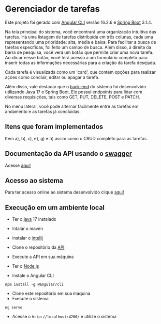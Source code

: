 # Gerenciador de tarefas

Este projeto foi gerado com [Angular CLI](https://github.com/angular/angular-cli) versão 16.2.6 e [Spring Boot](https://spring.io/projects/spring-boot) 3.1.4.

Na tela principal do sistema, você encontrará uma organização intuitiva das tarefas. Há uma listagem de tarefas distribuída em três colunas, cada uma representando uma prioridade: alta, média e baixa. Para facilitar a busca de tarefas específicas, foi feito um campo de busca. Além disso, à direita da barra de pesquisa, você verá um botão que permite criar uma nova tarefa. Ao clicar nesse botão, você terá acesso a um formulário completo para inserir todas as informações necessárias para a criação da tarefa desejada.

Cada tarefa é visualizada como um 'card', que contém opções para realizar ações como concluir, editar ou apagar a tarefa. 

Além disso, vale destacar que o [back-end](https://github.com/HenriqueEduardo1/api-tarefas) do sistema foi desenvolvido utilizando Java 17 e Spring Boot. Ele possui endpoints para lidar com diversas requisições, tais como GET, PUT, DELETE, POST e PATCH. 

No menu lateral, você pode alternar facilmente entre as tarefas em andamento e as tarefas já concluídas.

## Itens que foram implementados 

Item a), b), c), e), g) e h) assim como o CRUD completo para as tarefas.

## Documentação da API usando o [swagger](https://swagger.io/)

Acesse [aqui!](https://gerenciador-de-tarefas-qb7g.onrender.com/swagger-ui/index.html)

## Acesso ao sistema

Para ter acesso online ao sistema desenvolvido clique [aqui!](https://gerenciador-de-tarefas-gamma.vercel.app/)

## Execução em um ambiente local

- Ter o [java](https://www.oracle.com/java/) 17 instalado

- Intalar o maven

- Instalar o [intellij](https://www.jetbrains.com/idea/nextversion/)

- Clone o repositório da [API](https://github.com/HenriqueEduardo1/api-tarefas)

- Execute a API em sua máquina

- Ter o [Node.js](https://nodejs.org/en) 
- Instale o Angular CLI
```
npm install -g @angular/cli
```
- Clone este repositório em sua máquina
- Execute o sistema
```
ng serve
```
- Acesse o `http://localhost:4200/` e utilize o sistema

